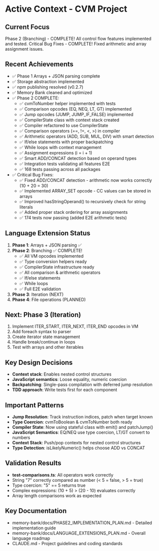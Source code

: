 # Active Context - CVM Project

## Current Focus
Phase 2 (Branching) - COMPLETE! All control flow features implemented and tested.
Critical Bug Fixes - COMPLETE! Fixed arithmetic and array assignment issues.

## Recent Achievements
- ✅ Phase 1 Arrays + JSON parsing complete
- ✅ Storage abstraction implemented 
- ✅ npm publishing resolved (v0.2.7)
- ✅ Memory Bank cleaned and optimized
- ✅ Phase 2 COMPLETE:
  - ✅ cvmToNumber helper implemented with tests
  - ✅ Comparison opcodes (EQ, NEQ, LT, GT) implemented
  - ✅ Jump opcodes (JUMP, JUMP_IF_FALSE) implemented
  - ✅ CompilerState class with context stack created
  - ✅ Compiler refactored to use CompilerState
  - ✅ Comparison operators (==, !=, <, >) in compiler
  - ✅ Arithmetic operators (ADD, SUB, MUL, DIV) with smart detection
  - ✅ If/else statements with proper backpatching
  - ✅ While loops with context management
  - ✅ Assignment expressions (i = i + 1)
  - ✅ Smart ADD/CONCAT detection based on operand types
  - ✅ Integration tests validating all features E2E
  - ✅ 168 tests passing across all packages
- ✅ Critical Bug Fixes:
  - ✅ Fixed ADD/CONCAT detection - arithmetic now works correctly (10 + 20 = 30)
  - ✅ Implemented ARRAY_SET opcode - CC values can be stored in arrays
  - ✅ Improved hasStringOperand() to recursively check for string literals
  - ✅ Added proper stack ordering for array assignments
  - ✅ 174 tests now passing (added E2E arithmetic tests)

## Language Extension Status
1. **Phase 1**: Arrays + JSON parsing ✅
2. **Phase 2**: Branching ✅ COMPLETE!
   - ✅ All VM opcodes implemented
   - ✅ Type conversion helpers ready
   - ✅ CompilerState infrastructure ready
   - ✅ All comparison & arithmetic operators
   - ✅ If/else statements
   - ✅ While loops
   - ✅ Full E2E validation
3. **Phase 3**: Iteration (NEXT)
4. **Phase 4**: File operations (PLANNED)

## Next: Phase 3 (Iteration)
1. Implement ITER_START, ITER_NEXT, ITER_END opcodes in VM
2. Add foreach syntax to parser
3. Create iterator state management
4. Handle break/continue in loops
5. Test with arrays and other iterables

## Key Design Decisions
- **Context stack**: Enables nested control structures
- **JavaScript semantics**: Loose equality, numeric coercion
- **Backpatching**: Single-pass compilation with deferred jump resolution
- **TDD approach**: Write tests first for each component

## Important Patterns
- **Jump Resolution**: Track instruction indices, patch when target known
- **Type Coercion**: cvmToBoolean & cvmToNumber both ready
- **Compiler State**: Now using stateful class with emit() and patchJump()
- **JavaScript Semantics**: EQ/NEQ use type coercion, LT/GT convert to numbers
- **Context Stack**: Push/pop contexts for nested control structures
- **Type Detection**: isLikelyNumeric() helps choose ADD vs CONCAT

## Validation Results
- **test-comparisons.ts**: All operators work correctly
- String "7" correctly compared as number (< 5 = false, > 5 = true)
- Type coercion: "5" == 5 returns true
- Complex expressions: (10 + 5) > (20 - 10) evaluates correctly
- Array length comparisons work as expected

## Key Documentation
- memory-bank/docs/PHASE2_IMPLEMENTATION_PLAN.md - Detailed implementation guide
- memory-bank/docs/LANGUAGE_EXTENSIONS_PLAN.md - Overall language roadmap
- CLAUDE.md - Project guidelines and coding standards